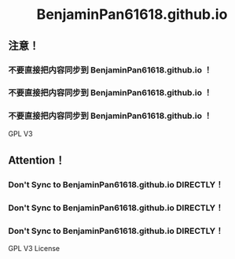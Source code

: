 # <center>BenjaminPan61618.github.io</center>
## 注意！
### 不要直接把内容同步到 BenjaminPan61618.github.io ！
### 不要直接把内容同步到 BenjaminPan61618.github.io ！
### 不要直接把内容同步到 BenjaminPan61618.github.io ！


GPL V3 

## Attention！
### Don't Sync to BenjaminPan61618.github.io DIRECTLY！
### Don't Sync to BenjaminPan61618.github.io DIRECTLY！
### Don't Sync to BenjaminPan61618.github.io DIRECTLY！


GPL V3 License
